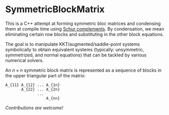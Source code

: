 # SymmetricBlockMatrix

This is a C++ attempt at forming symmetric bloc matrices and condensing them at compile time using [Schur complements](https://en.wikipedia.org/wiki/Schur_complement#toc-Application_to_solving_linear_equations). By condensation, we mean eliminating certain row blocks and substituting in the other block equations.  

The goal is to manipulate KKT/augmented/saddle-point systems symbolically to obtain equivalent systems (typically: unsymmetric, symmetrized, and normal equations) that can be tackled by various numerical solvers.

An $n \times n$ symmetric block matrix is represented as a sequence of blocks in the upper triangular part of the matrix:  
```
A_{11} A_{12} ... A_{1n}
       A_{22} ... A_{2n}
              ...
                  A_{nn}
```

*Contributions are welcome!*
